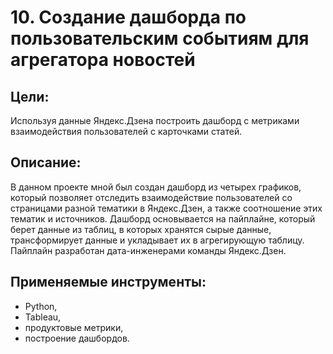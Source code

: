 # 10. Создание дашборда по пользовательским событиям для агрегатора новостей

## Цели: 
Используя данные Яндекс.Дзена построить дашборд с метриками взаимодействия пользователей с карточками статей.

## Описание: 
В данном проекте мной был создан дашборд из четырех графиков, который позволяет отследить взаимодействие пользователей со страницами разной тематики в Яндекс.Дзен, а также соотношение этих тематик и источников. Дашборд основывается на пайплайне, который берет данные из таблиц, в которых хранятся сырые данные, трансформирует данные и укладывает их в агрегирующую таблицу. Пайплайн разработан дата-инженерами команды
Яндекс.Дзен.

## Применяемые инструменты:
- Python,
- Tableau,
- продуктовые метрики,
- построение дашбордов.